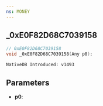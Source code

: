 ```yaml
---
ns: MONEY
---
```

## _0xE0F82D68C7039158

```c
// 0xE0F82D68C7039158
void _0xE0F82D68C7039158(Any p0);
```

```
NativeDB Introduced: v1493
```

## Parameters
* **p0**:
